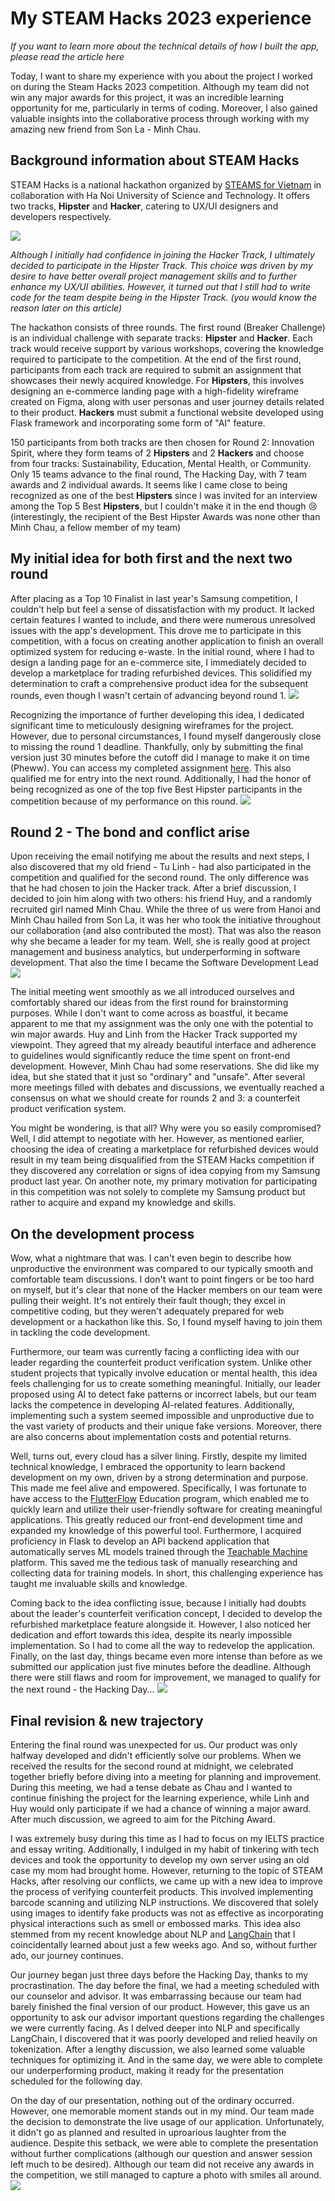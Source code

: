 # My STEAM Hacks 2023 experience

*If you want to learn more about the technical details of how I built the app, please read the article here*



Today, I want to share my experience with you about the project I worked on during the Steam Hacks 2023 competition. Although my team did not win any major awards for this project, it was an incredible learning opportunity for me, particularly in terms of coding. Moreover, I also gained valuable insights into the collaborative process through working with my amazing new friend from Son La - Minh Chau.

## Background information about STEAM Hacks 
STEAM Hacks is a national hackathon organized by [STEAMS for Vietnam](https://steamforvietnam.org/) in collaboration with Ha Noi University of Science and Technology. It offers two tracks, **Hipster** and **Hacker**, catering to UX/UI designers and developers respectively.

![](https://i.imgur.com/s6u5jak.png)

*Although I initially had confidence in joining the Hacker Track, I ultimately decided to participate in the Hipster Track. This choice was driven by my desire to have better overall project management skills and to further enhance my UX/UI abilities. However, it turned out that I still had to write code for the team despite being in the Hipster Track. (you would know the reason later on this article)*

The hackathon consists of three rounds. The first round (Breaker Challenge) is an individual challenge with separate tracks: **Hipster** and **Hacker**. Each track would receive support by various workshops, covering the knowledge required to participate to the competition. At the end of the first round, participants from each track are required to submit an assignment that showcases their newly acquired knowledge. For **Hipsters**, this involves designing an e-commerce landing page with a high-fidelity wireframe created on Figma, along with user personas and user journey details related to their product. **Hackers** must submit a functional website developed using Flask framework and incorporating some form of "AI" feature.

150 participants from both tracks are then chosen for Round 2: Innovation Spirit, where they form teams of 2 **Hipsters** and 2 **Hackers** and choose from four tracks: Sustainability, Education, Mental Health, or Community. Only 15 teams advance to the final round, The Hacking Day, with 7 team awards and 2 individual awards. It seems like I came close to being recognized as one of the best **Hipsters** since I was invited for an interview among the Top 5 Best **Hipsters**, but I couldn't make it in the end though 😢 (interestingly, the recipient of the Best Hipster Awards was none other than Minh Chau, a fellow member of my team)

## My initial idea for both first and the next two round
After placing as a Top 10 Finalist in last year's Samsung competition, I couldn't help but feel a sense of dissatisfaction with my product. It lacked certain features I wanted to include, and there were numerous unresolved issues with the app's development. This drove me to participate in this competition, with a focus on creating another application to finish an overall optimized system for reducing e-waste. In the initial round, where I had to design a landing page for an e-commerce site, I immediately decided to develop a marketplace for trading refurbished devices. This solidified my determination to craft a comprehensive product idea for the subsequent rounds, even though I wasn't certain of advancing beyond round 1.
![](https://i.imgur.com/DC4cze5.png)

Recognizing the importance of further developing this idea, I dedicated significant time to meticulously designing wireframes for the project. However, due to personal circumstances, I found myself dangerously close to missing the round 1 deadline. Thankfully, only by submitting the final version just 30 minutes before the cutoff did I manage to make it on time (Pheww). You can access my completed assignment [here](https://drive.google.com/file/d/17_A1r65voE-_KqU7um1DyBIPl7loKEmG/view). This also qualified me for entry into the next round. Additionally, I had the honor of being recognized as one of the top five Best Hipster participants in the competition because of my performance on this round.
![](https://i.imgur.com/rTrjPDY.jpg)

## Round 2 - The bond and conflict arise
Upon receiving the email notifying me about the results and next steps, I also discovered that my old friend - Tu Linh - had also participated in the competition and qualified for the second round. The only difference was that he had chosen to join the Hacker track. After a brief discussion, I decided to join him along with two others: his friend Huy, and a randomly recruited girl named Minh Chau. While the three of us were from Hanoi and Minh Chau hailed from Son La, it was her who took the initiative throughout our collaboration (and also contributed the most). That was also the reason why she became a leader for my team. Well, she is really good at project management and business analytics, but underperforming in software development. That also the time I became the Software Development Lead 
![](https://i.imgur.com/u8s4Tp3.jpg)

The initial meeting went smoothly as we all introduced ourselves and comfortably shared our ideas from the first round for brainstorming purposes. While I don't want to come across as boastful, it became apparent to me that my assignment was the only one with the potential to win major awards. Huy and Linh from the Hacker Track supported my viewpoint. They agreed that my already beautiful interface and adherence to guidelines would significantly reduce the time spent on front-end development. However, Minh Chau had some reservations. She did like my idea, but she stated that it just so "ordinary" and "unsafe". After several more meetings filled with debates and discussions, we eventually reached a consensus on what we should create for rounds 2 and 3: a counterfeit product verification system.

You might be wondering, is that all? Why were you so easily compromised? Well, I did attempt to negotiate with her. However, as mentioned earlier, choosing the idea of creating a marketplace for refurbished devices would result in my team being disqualified from the STEAM Hacks competition if they discovered any correlation or signs of idea copying from my Samsung product last year. On another note, my primary motivation for participating in this competition was not solely to complete my Samsung product but rather to acquire and expand my knowledge and skills.

## On the development process
Wow, what a nightmare that was. I can't even begin to describe how unproductive the environment was compared to our typically smooth and comfortable team discussions. I don't want to point fingers or be too hard on myself, but it's clear that none of the Hacker members on our team were pulling their weight. It's not entirely their fault though; they excel in competitive coding, but they weren't adequately prepared for web development or a hackathon like this. So, I found myself having to join them in tackling the code development.

Furthermore, our team was currently facing a conflicting idea with our leader regarding the counterfeit product verification system. Unlike other student projects that typically involve education or mental health, this idea feels challenging for us to create something meaningful. Initially, our leader proposed using AI to detect fake patterns or incorrect labels, but our team lacks the competence in developing AI-related features. Additionally, implementing such a system seemed impossible and unproductive due to the vast variety of products and their unique fake versions. Moreover, there are also concerns about implementation costs and potential returns.

Well, turns out, every cloud has a silver lining. Firstly, despite my limited technical knowledge, I embraced the opportunity to learn backend development on my own, driven by a strong determination and purpose. This made me feel alive and empowered. Specifically, I was fortunate to have access to the [FlutterFlow](https://flutterflow.io/) Education program, which enabled me to quickly learn and utilize their user-friendly software for creating meaningful applications. This greatly reduced our front-end development time and expanded my knowledge of this powerful tool. Furthermore, I acquired proficiency in Flask to develop an API backend application that automatically serves ML models trained through the [Teachable Machine](https://teachablemachine.withgoogle.com/) platform. This saved me the tedious task of manually researching and collecting data for training models. In short, this challenging experience has taught me invaluable skills and knowledge.

Coming back to the idea conflicting issue, because I initially had doubts about the leader's counterfeit verification concept, I decided to develop the refurbished marketplace feature alongside it. However, I also noticed her dedication and effort towards this idea, despite its nearly impossible implementation. So I had to come all the way to redevelop the application. Finally, on the last day, things became even more intense than before as we submitted our application just five minutes before the deadline. Although there were still flaws and room for improvement, we managed to qualify for the next round - the Hacking Day...
![](https://i.imgur.com/j8VNQZP.png)

## Final revision & new trajectory
Entering the final round was unexpected for us. Our product was only halfway developed and didn't efficiently solve our problems. When we received the results for the second round at midnight, we celebrated together briefly before diving into a meeting for planning and improvement. During this meeting, we had a tense debate as Chau and I wanted to continue finishing the project for the learning experience, while Linh and Huy would only participate if we had a chance of winning a major award. After much discussion, we agreed to aim for the Pitching Award.

I was extremely busy during this time as I had to focus on my IELTS practice and essay writing. Additionally, I indulged in my habit of tinkering with tech devices and took the opportunity to develop my own server using an old case my mom had brought home. However, returning to the topic of STEAM Hacks, after resolving our conflicts, we came up with a new idea to improve the process of verifying counterfeit products. This involved implementing barcode scanning and utilizing NLP instructions. We discovered that solely using images to identify fake products was not as effective as incorporating physical interactions such as smell or embossed marks. This idea also stemmed from my recent knowledge about NLP and [LangChain](https://www.langchain.com/) that I coincidentally learned about just a few weeks ago. And so, without further ado, our journey continues.

Our journey began just three days before the Hacking Day, thanks to my procrastination. The day before the final, we had a meeting scheduled with our counselor and advisor. It was embarrassing because our team had barely finished the final version of our product. However, this gave us an opportunity to ask our advisor important questions regarding the challenges we were currently facing. As I delved deeper into NLP and specifically LangChain, I discovered that it was poorly developed and relied heavily on tokenization. After a lengthy discussion, we also learned some valuable techniques for optimizing it. And in the same day, we were able to complete our underperforming product, making it ready for the presentation scheduled for the following day.

On the day of our presentation, nothing out of the ordinary occurred. However, one memorable moment stands out in my mind. Our team made the decision to demonstrate the live usage of our application. Unfortunately, it didn't go as planned and resulted in uproarious laughter from the audience. Despite this setback, we were able to complete the presentation without further complications (although our question and answer session left much to be desired). Although our team did not receive any awards in the competition, we still managed to capture a photo with smiles all around.
![](https://i.imgur.com/E17gMsG.jpg)

